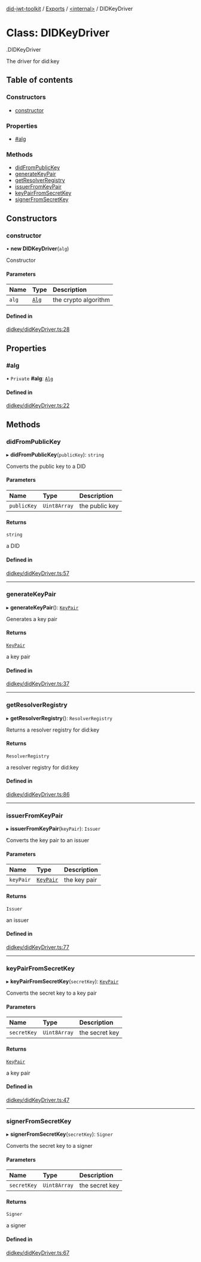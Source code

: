 [did-jwt-toolkit](../README.md) / [Exports](../modules.md) / [<internal\>](../modules/internal_.md) / DIDKeyDriver

# Class: DIDKeyDriver

[<internal>](../modules/internal_.md).DIDKeyDriver

The driver for did:key

## Table of contents

### Constructors

- [constructor](internal_.DIDKeyDriver.md#constructor)

### Properties

- [#alg](internal_.DIDKeyDriver.md##alg)

### Methods

- [didFromPublicKey](internal_.DIDKeyDriver.md#didfrompublickey)
- [generateKeyPair](internal_.DIDKeyDriver.md#generatekeypair)
- [getResolverRegistry](internal_.DIDKeyDriver.md#getresolverregistry)
- [issuerFromKeyPair](internal_.DIDKeyDriver.md#issuerfromkeypair)
- [keyPairFromSecretKey](internal_.DIDKeyDriver.md#keypairfromsecretkey)
- [signerFromSecretKey](internal_.DIDKeyDriver.md#signerfromsecretkey)

## Constructors

### constructor

• **new DIDKeyDriver**(`alg`)

Constructor

#### Parameters

| Name | Type | Description |
| :------ | :------ | :------ |
| `alg` | [`Alg`](../interfaces/internal_.Alg.md) | the crypto algorithm |

#### Defined in

[didkey/didKeyDriver.ts:28](https://github.com/higayasuo/did-jwt-toolkit/blob/546d701/src/didkey/didKeyDriver.ts#L28)

## Properties

### #alg

• `Private` **#alg**: [`Alg`](../interfaces/internal_.Alg.md)

#### Defined in

[didkey/didKeyDriver.ts:22](https://github.com/higayasuo/did-jwt-toolkit/blob/546d701/src/didkey/didKeyDriver.ts#L22)

## Methods

### didFromPublicKey

▸ **didFromPublicKey**(`publicKey`): `string`

Converts the public key to a DID

#### Parameters

| Name | Type | Description |
| :------ | :------ | :------ |
| `publicKey` | `Uint8Array` | the public key |

#### Returns

`string`

a DID

#### Defined in

[didkey/didKeyDriver.ts:57](https://github.com/higayasuo/did-jwt-toolkit/blob/546d701/src/didkey/didKeyDriver.ts#L57)

___

### generateKeyPair

▸ **generateKeyPair**(): [`KeyPair`](../modules/internal_.md#keypair)

Generates a key pair

#### Returns

[`KeyPair`](../modules/internal_.md#keypair)

a key pair

#### Defined in

[didkey/didKeyDriver.ts:37](https://github.com/higayasuo/did-jwt-toolkit/blob/546d701/src/didkey/didKeyDriver.ts#L37)

___

### getResolverRegistry

▸ **getResolverRegistry**(): `ResolverRegistry`

Returns a resolver registry for did:key

#### Returns

`ResolverRegistry`

a resolver registry for did:key

#### Defined in

[didkey/didKeyDriver.ts:86](https://github.com/higayasuo/did-jwt-toolkit/blob/546d701/src/didkey/didKeyDriver.ts#L86)

___

### issuerFromKeyPair

▸ **issuerFromKeyPair**(`keyPair`): `Issuer`

Converts the key pair to an issuer

#### Parameters

| Name | Type | Description |
| :------ | :------ | :------ |
| `keyPair` | [`KeyPair`](../modules/internal_.md#keypair) | the key pair |

#### Returns

`Issuer`

an issuer

#### Defined in

[didkey/didKeyDriver.ts:77](https://github.com/higayasuo/did-jwt-toolkit/blob/546d701/src/didkey/didKeyDriver.ts#L77)

___

### keyPairFromSecretKey

▸ **keyPairFromSecretKey**(`secretKey`): [`KeyPair`](../modules/internal_.md#keypair)

Converts the secret key to a key pair

#### Parameters

| Name | Type | Description |
| :------ | :------ | :------ |
| `secretKey` | `Uint8Array` | the secret key |

#### Returns

[`KeyPair`](../modules/internal_.md#keypair)

a key pair

#### Defined in

[didkey/didKeyDriver.ts:47](https://github.com/higayasuo/did-jwt-toolkit/blob/546d701/src/didkey/didKeyDriver.ts#L47)

___

### signerFromSecretKey

▸ **signerFromSecretKey**(`secretKey`): `Signer`

Converts the secret key to a signer

#### Parameters

| Name | Type | Description |
| :------ | :------ | :------ |
| `secretKey` | `Uint8Array` | the secret key |

#### Returns

`Signer`

a signer

#### Defined in

[didkey/didKeyDriver.ts:67](https://github.com/higayasuo/did-jwt-toolkit/blob/546d701/src/didkey/didKeyDriver.ts#L67)

